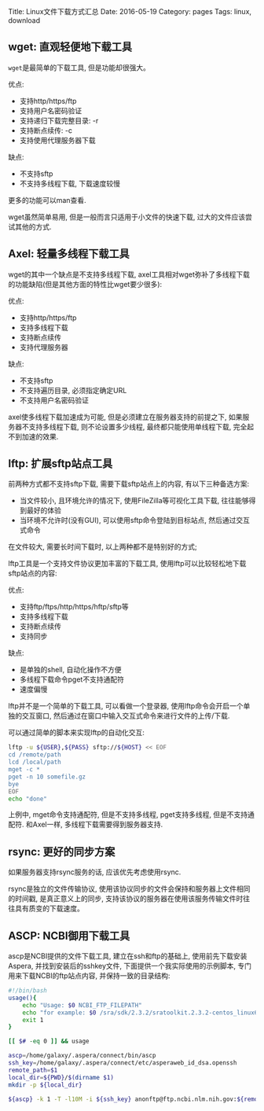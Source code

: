 Title: Linux文件下载方式汇总
Date: 2016-05-19
Category: pages
Tags: linux, download

## wget: 直观轻便地下载工具

`wget`是最简单的下载工具, 但是功能却很强大。

优点:

* 支持http/https/ftp
* 支持用户名密码验证
* 支持递归下载完整目录: -r
* 支持断点续传: -c
* 支持使用代理服务器下载

缺点:

* 不支持sftp
* 不支持多线程下载, 下载速度较慢

更多的功能可以man查看.

wget虽然简单易用, 但是一般而言只适用于小文件的快速下载, 过大的文件应该尝试其他的方式.

## Axel: 轻量多线程下载工具

wget的其中一个缺点是不支持多线程下载, axel工具相对wget弥补了多线程下载的功能缺陷(但是其他方面的特性比wget要少很多):

优点:

* 支持http/https/ftp
* 支持多线程下载
* 支持断点续传
* 支持代理服务器

缺点:

* 不支持sftp
* 不支持遍历目录, 必须指定确定URL
* 不支持用户名密码验证

axel使多线程下载加速成为可能, 但是必须建立在服务器支持的前提之下, 如果服务器不支持多线程下载, 则不论设置多少线程, 最终都只能使用单线程下载, 完全起不到加速的效果.

## lftp: 扩展sftp站点工具

前两种方式都不支持sftp下载, 需要下载sftp站点上的内容, 有以下三种备选方案:

* 当文件较小, 且环境允许的情况下, 使用FileZilla等可视化工具下载, 往往能够得到最好的体验
* 当环境不允许时(没有GUI), 可以使用sftp命令登陆到目标站点, 然后通过交互式命令

在文件较大, 需要长时间下载时, 以上两种都不是特别好的方式;

lftp工具是一个支持文件协议更加丰富的下载工具, 使用lftp可以比较轻松地下载sftp站点的内容:

优点:

* 支持ftp/ftps/http/https/hftp/sftp等
* 支持多线程下载
* 支持断点续传
* 支持同步

缺点:

* 是单独的shell, 自动化操作不方便
* 多线程下载命令pget不支持通配符
* 速度偏慢

lftp并不是一个简单的下载工具, 可以看做一个登录器, 使用lftp命令会开启一个单独的交互窗口, 然后通过在窗口中输入交互式命令来进行文件的上传/下载.

可以通过简单的脚本来实现lftp的自动化交互:

```bash
lftp -u ${USER},${PASS} sftp://${HOST} << EOF
cd /remote/path
lcd /local/path
mget -c *
pget -n 10 somefile.gz
bye
EOF
echo "done"
```

上例中, mget命令支持通配符, 但是不支持多线程, pget支持多线程, 但是不支持通配符. 和Axel一样, 多线程下载需要得到服务器支持.

## rsync: 更好的同步方案

如果服务器支持rsync服务的话, 应该优先考虑使用rsync.

rsync是独立的文件传输协议, 使用该协议同步的文件会保持和服务器上文件相同的时间戳, 是真正意义上的同步, 支持该协议的服务器在使用该服务传输文件时往往具有质变的下载速度。

## ASCP: NCBI御用下载工具

ascp是NCBI提供的文件下载工具, 建立在ssh和ftp的基础上, 使用前先下载安装Aspera, 并找到安装后的sshkey文件, 下面提供一个我实际使用的示例脚本, 专门用来下载NCBI的ftp站点内容, 并保持一致的目录结构:

```bash
#!/bin/bash
usage(){
	echo "Usage: $0 NCBI_FTP_FILEPATH"
	echo "for example: $0 /sra/sdk/2.3.2/sratoolkit.2.3.2-centos_linux64.tar.gz"
	exit 1
}

[[ $# -eq 0 ]] && usage

ascp=/home/galaxy/.aspera/connect/bin/ascp
ssh_key=/home/galaxy/.aspera/connect/etc/asperaweb_id_dsa.openssh
remote_path=$1
local_dir=${PWD}/$(dirname $1)
mkdir -p ${local_dir}

${ascp} -k 1 -T -l10M -i ${ssh_key} anonftp@ftp.ncbi.nlm.nih.gov:${remote_path} ${local_dir}
```

